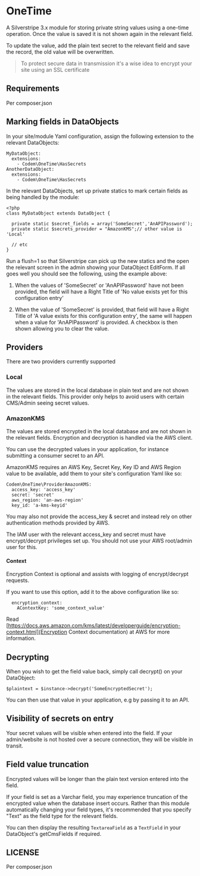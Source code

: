# OneTime

A Silverstripe 3.x module for storing private string values using a one-time operation.
Once the value is saved it is not shown again in the relevant field.

To update the value, add the plain text secret to the relevant field and save the record, the old value will be overwritten.

> To protect secure data in transmission it's a wise idea to encrypt your site using an SSL certificate

## Requirements
Per composer.json

## Marking fields in DataObjects
In your site/module Yaml configuration, assign the following extension to the relevant DataObjects:

```
MyDataObject:
  extensions:
    - Codem\OneTime\HasSecrets
AnotherDataObject:
  extensions:
    - Codem\OneTime\HasSecrets
```

In the relevant DataObjects, set up private statics to mark certain fields as being handled by the module:
```
<?php
class MyDataObject extends DataObject {

  private static $secret_fields = array('SomeSecret','AnAPIPassword');
  private static $secrets_provider = "AmazonKMS";// other value is 'Local'

  // etc
}
```

Run a flush=1 so that Silverstripe can pick up the new statics and the open the relevant screen in the admin showing your DataObject EditForm.
If all goes well you should see the following, using the example above:

1. When the values of 'SomeSecret' or 'AnAPIPassword' have not been provided, the field will have a Right Title of 'No value exists yet for this configuration entry'

2. When the value of  'SomeSecret' is provided, that field will have a Right Title of 'A value exists for this configuration entry', the same will happen when a value for 'AnAPIPassword' is provided. A checkbox is then shown allowing you to clear the value.

## Providers
There are two providers currently supported

### Local
The values are stored in the local database in plain text and are not shown in the relevant fields.
This provider only helps to avoid users with certain CMS/Admin seeing secret values.

### AmazonKMS
The values are stored encrypted in the local database and are not shown in the relevant fields. Encryption and decryption is handled via the AWS client.

You can use the decrypted values in your application, for instance submitting a consumer secret to an API.

AmazonKMS requires an AWS Key, Secret Key, Key ID and AWS Region value to be available, add them to your site's configuration Yaml like so:

```
Codem\OneTime\ProviderAmazonKMS:
  access_key: 'access_key'
  secret: 'secret'
  aws_region: 'an-aws-region'
  key_id: 'a-kms-keyid'
```

You may also not provide the access_key & secret and instead rely on other authentication methods provided by AWS.

The IAM user with the relevant access_key and secret must have encrypt/decrypt privileges set up. You should not use your AWS root/admin user for this.

#### Context

Encryption Context is optional and assists with logging of encrypt/decrypt requests.

If you want to use this option, add it to the above configuration like so:
```
  encryption_context:
    AContextKey: 'some_context_value'
```

Read [https://docs.aws.amazon.com/kms/latest/developerguide/encryption-context.html](Encryption Context documentation) at AWS for more information.

## Decrypting
When you wish to get the field value back, simply call decrypt() on your DataObject:
```
$plaintext = $instance->decrypt('SomeEncryptedSecret');
```
You can then use that value in your application, e.g by passing it to an API.

## Visibility of secrets on entry

Your secret values will be visible when entered into the field. If your admin/website is not hosted over a secure connection, they will be visible in transit.

## Field value truncation
Encrypted values will be longer than the plain text version entered into the field.

If your field is set as a Varchar field, you may experience truncation of the encrypted value when the database insert occurs. Rather than this module automatically changing your field types, it's recommended that you specify "Text" as the field type for the relevant fields.

You can then display the resulting ```TextareaField``` as a ```TextField``` in your DataObject's getCmsFields if required.

## LICENSE

Per composer.json
